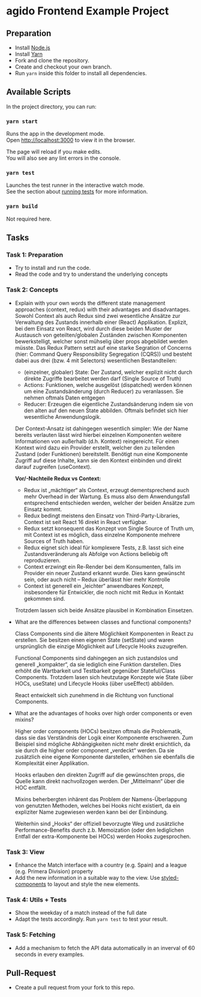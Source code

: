 # agido Frontend Example Project

## Preparation

-   Install [Node.js](https://nodejs.org/en/)
-   Install [Yarn](https://yarnpkg.com/en/)
-   Fork and clone the repository.
-   Create and checkout your own branch.
-   Run `yarn` inside this folder to install all dependencies.

## Available Scripts

In the project directory, you can run:

### `yarn start`

Runs the app in the development mode.<br>
Open [http://localhost:3000](http://localhost:3000) to view it in the browser.

The page will reload if you make edits.<br>
You will also see any lint errors in the console.

### `yarn test`

Launches the test runner in the interactive watch mode.<br>
See the section about [running tests](https://facebook.github.io/create-react-app/docs/running-tests) for more information.

### `yarn build`

Not required here.

## Tasks

### Task 1: Preparation

-   Try to install and run the code.
-   Read the code and try to understand the underlying concepts

### Task 2: Concepts

-   Explain with your own words the different state management approaches (context, redux) with their advantages and disadvantages.
    Sowohl Context als auch Redux sind zwei wesentliche Ansätze zur Verwaltung des Zustands innerhalb einer (React) Applikation. Explizit, bei dem Einsatz von React, wird durch diese beiden Muster der Austausch von geteilten/globalen Zuständen zwischen Komponenten bewerkstelligt, welcher sonst mühselig über props abgebildet werden müsste.
    Das Redux Pattern setzt auf eine starke Segration of Concerns (hier: Command Query Responsibility Segregation (CQRS)) und besteht dabei aus drei (bzw. 4 mit Selectors) wesentlichen Bestandteilen:

    -   (einzelner, globaler) State: Der Zustand, welcher explizit nicht durch direkte Zugriffe bearbeitet werden darf (Single Source of Truth)
    -   Actions: Funktionen, welche ausgelöst (dispatched) werden können um eine Zustandsänderung (durch Reducer) zu veranlassen. Sie nehmen oftmals Daten entgegen
    -   Reducer: Erzeugen die eigentliche Zustandsänderung indem sie von den alten auf den neuen State abbilden. Oftmals befindet sich hier wesentliche Anwendungslogik.

    Der Context-Ansatz ist dahingegen wesentlich simpler: Wie der Name bereits verlauten lässt wird hierbei einzelnen Komponenten weitere Informationen von außerhalb (d.h. Kontext) reingereicht. Für einen Kontext wird dazu ein Provider erstellt, welcher den zu teilenden Zustand (oder Funktionen) bereitstellt. Benötigt nun eine Komponente Zugriff auf diese Inhalte, kann sie den Kontext einbinden und direkt darauf zugreifen (useContext).

    **Vor/-Nachteile Redux vs Context:**

    -   Redux ist „mächtiger“ als Context, erzeugt dementsprechend auch mehr Overhead in der Wartung. Es muss also dem Anwendungsfall entsprechend entschieden werden, welcher der beiden Ansätze zum Einsatz kommt.
    -   Redux bedingt meistens den Einsatz von Third-Party-Libraries, Context ist seit React 16 direkt in React verfügbar.
    -   Redux setzt konsequent das Konzept von Single Source of Truth um, mit Context ist es möglich, dass einzelne Komponente mehrere Sources of Truth haben.
    -   Redux eignet sich ideal für komplexere Tests, z.B. lasst sich eine Zustandsveränderung als Abfolge von Actions beliebig oft reproduzieren.
    -   Context erzwingt ein Re-Render bei dem Konsumenten, falls im Provider ein neuer Zustand erkannt wurde. Dies kann gewünscht sein, oder auch nicht – Redux überlässt hier mehr Kontrolle
    -   Context ist generell ein „leichter“ anwendbares Konzept, insbesondere für Entwickler, die noch nicht mit Redux in Kontakt gekommen sind.

    Trotzdem lassen sich beide Ansätze plausibel in Kombination Einsetzen.

-   What are the differences between classes and functional components?

    Class Components sind die ältere Möglichkeit Komponenten in React zu erstellen. Sie besitzen einen eigenen State (setState) und waren ursprünglich die einzige Möglichkeit auf Lifecycle Hooks zuzugreifen.

    Functional Components sind dahingegen an sich zustandslos und generell „kompakter“, da sie lediglich eine Funktion darstellen. Dies erhöht die Wartbarkeit und Testbarkeit gegenüber Stateful/Class Components. Trotzdem lasen sich heutzutage Konzepte wie State (über HOCs, useState) und Lifecycle Hooks (über useEffect) abbilden.

    React entwickelt sich zunehmend in die Richtung von functional Components.

-   What are the advantages of hooks over high order components or even mixins?

    Higher order components (HOCs) besitzen oftmals die Problematik, dass sie das Verständnis der Logik einer Komponente erschweren. Zum Beispiel sind mögliche Abhängigkeiten nicht mehr direkt ersichtlich, da sie durch die higher order component „verdeckt“ werden. Da sie zusätzlich eine eigene Komponente darstellen, erhöhen sie ebenfalls die Komplexität einer Applikation.

    Hooks erlauben den direkten Zugriff auf die gewünschten props, die Quelle kann direkt nachvollzogen werden. Der „Mittelmann“ über die HOC entfällt.

    Mixins beherbergten inhärent das Problem der Namens-Überlappung von genutzten Methoden, welches bei Hooks nicht existiert, da ein expliziter Name zugewiesen werden kann bei der Einbindung.

    Weiterhin sind „Hooks“ der offiziell bevorzugte Weg und zusätzliche Performance-Benefits durch z.b. Memoization (oder den lediglichen Entfall der extra-Komponente bei HOCs) werden Hooks zugesprochen.

### Task 3: View

-   Enhance the Match interface with a country (e.g. Spain) and a league (e.g. Primera Division) property
-   Add the new information in a suitable way to the view. Use [styled-components](https://www.styled-components.com/) to layout and style the new elements.

### Task 4: Utils + Tests

-   Show the weekday of a match instead of the full date
-   Adapt the tests accordingly. Run `yarn test` to test your result.

### Task 5: Fetching

-   Add a mechanism to fetch the API data automatically in an inverval of 60 seconds in every examples.

## Pull-Request

-   Create a pull request from your fork to this repo.

